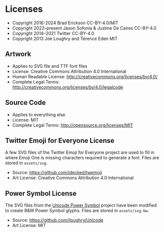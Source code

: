 # Licenses

* Copyright 2016-2024 Brad Erickson CC-BY-4.0/MIT
* Copyright 2022–present Jason Sofonia & Justine De Caires CC-BY-4.0
* Copyright 2014–2021 Twitter CC-BY-4.0
* Copyright 2013 Joe Loughry and Terence Eden MIT

## Artwork
* Applies to SVG file and TTF font files
* License: Creative Commons Attribution 4.0 International
* Human Readable License: http://creativecommons.org/licenses/by/4.0/
* Complete Legal Terms: http://creativecommons.org/licenses/by/4.0/legalcode

## Source Code
* Applies to everything else
* License: MIT
* Complete Legal Terms: http://opensource.org/licenses/MIT

## Twitter Emoji for Everyone License
A few SVG files of the Twitter Emoji for Everyone project are used to fill in
where Emoji One is missing characters required to generate a font. Files are
stored in `assets/svg`.

* Source: https://github.com/jdecked/twemoji
* Art License: Creative Commons Attribution 4.0 International

## Power Symbol License
The SVG files from the [Unicode Power Symbol](http://unicodepowersymbol.com/)
project have been modified to create B&W Power Symbol glyphs. Files are stored
in `assets/svg-bw`.

* Source: https://github.com/jloughry/Unicode
* Art License: MIT
